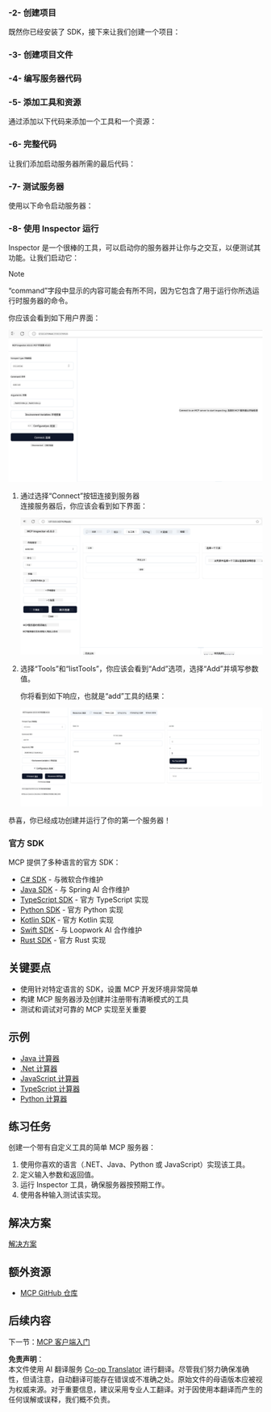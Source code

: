 <!--
CO_OP_TRANSLATOR_METADATA:
{
  "original_hash": "5331ffd328a54b90f76706c52b673e27",
  "translation_date": "2025-05-16T15:08:59+00:00",
  "source_file": "03-GettingStarted/01-first-server/README.md",
  "language_code": "zh"
}
-->
### -2- 创建项目

既然你已经安装了 SDK，接下来让我们创建一个项目：

### -3- 创建项目文件

### -4- 编写服务器代码

### -5- 添加工具和资源

通过添加以下代码来添加一个工具和一个资源：

### -6- 完整代码

让我们添加启动服务器所需的最后代码：

### -7- 测试服务器

使用以下命令启动服务器：

### -8- 使用 Inspector 运行

Inspector 是一个很棒的工具，可以启动你的服务器并让你与之交互，以便测试其功能。让我们启动它：

> [!NOTE]
> “command”字段中显示的内容可能会有所不同，因为它包含了用于运行你所选运行时服务器的命令。

你应该会看到如下用户界面：

![连接](../../../../translated_images/connect.141db0b2bd05f096fb1dd91273771fd8b2469d6507656c3b0c9df4b3c5473929.zh.png)

1. 通过选择“Connect”按钮连接到服务器  
   连接服务器后，你应该会看到如下界面：

   ![已连接](../../../../translated_images/connected.73d1e042c24075d386cacdd4ee7cd748c16364c277d814e646ff2f7b5eefde85.zh.png)

2. 选择“Tools”和“listTools”，你应该会看到“Add”选项，选择“Add”并填写参数值。

   你将看到如下响应，也就是“add”工具的结果：

   ![运行add工具的结果](../../../../translated_images/ran-tool.a5a6ee878c1369ec1e379b81053395252a441799dbf23416c36ddf288faf8249.zh.png)

恭喜，你已经成功创建并运行了你的第一个服务器！

### 官方 SDK

MCP 提供了多种语言的官方 SDK：
- [C# SDK](https://github.com/modelcontextprotocol/csharp-sdk) - 与微软合作维护
- [Java SDK](https://github.com/modelcontextprotocol/java-sdk) - 与 Spring AI 合作维护
- [TypeScript SDK](https://github.com/modelcontextprotocol/typescript-sdk) - 官方 TypeScript 实现
- [Python SDK](https://github.com/modelcontextprotocol/python-sdk) - 官方 Python 实现
- [Kotlin SDK](https://github.com/modelcontextprotocol/kotlin-sdk) - 官方 Kotlin 实现
- [Swift SDK](https://github.com/modelcontextprotocol/swift-sdk) - 与 Loopwork AI 合作维护
- [Rust SDK](https://github.com/modelcontextprotocol/rust-sdk) - 官方 Rust 实现

## 关键要点

- 使用针对特定语言的 SDK，设置 MCP 开发环境非常简单
- 构建 MCP 服务器涉及创建并注册带有清晰模式的工具
- 测试和调试对可靠的 MCP 实现至关重要

## 示例

- [Java 计算器](../samples/java/calculator/README.md)
- [.Net 计算器](../../../../03-GettingStarted/samples/csharp)
- [JavaScript 计算器](../samples/javascript/README.md)
- [TypeScript 计算器](../samples/typescript/README.md)
- [Python 计算器](../../../../03-GettingStarted/samples/python)

## 练习任务

创建一个带有自定义工具的简单 MCP 服务器：
1. 使用你喜欢的语言（.NET、Java、Python 或 JavaScript）实现该工具。
2. 定义输入参数和返回值。
3. 运行 Inspector 工具，确保服务器按预期工作。
4. 使用各种输入测试该实现。

## 解决方案

[解决方案](./solution/README.md)

## 额外资源

- [MCP GitHub 仓库](https://github.com/microsoft/mcp-for-beginners)

## 后续内容

下一节：[MCP 客户端入门](/03-GettingStarted/02-client/README.md)

**免责声明**：  
本文件使用 AI 翻译服务 [Co-op Translator](https://github.com/Azure/co-op-translator) 进行翻译。尽管我们努力确保准确性，但请注意，自动翻译可能存在错误或不准确之处。原始文件的母语版本应被视为权威来源。对于重要信息，建议采用专业人工翻译。对于因使用本翻译而产生的任何误解或误释，我们概不负责。